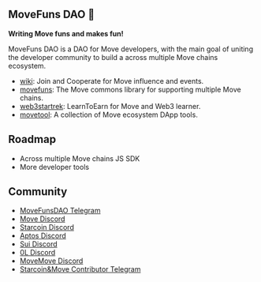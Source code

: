 ## MoveFuns DAO 👋


**Writing Move funs and makes fun!**

MoveFuns DAO is a DAO for Move developers, with the main goal of uniting the developer community to build a across multiple Move chains ecosystem.

* [wiki](https://movefuns.atlassian.net/wiki/spaces/MOVEFUNS/overview): Join and Cooperate for Move influence and events. 
* [movefuns](https://github.com/movefuns/movefuns): The Move commons library for supporting multiple Move chains.
* [web3startrek](https://github.com/movefuns/web3startrek): LearnToEarn for Move and Web3 learner.
* [movetool](https://github.com/movefuns/movetool): A collection of Move ecosystem DApp tools.

## Roadmap

* Across multiple Move chains JS SDK
* More developer tools


## Community

- [MoveFunsDAO Telegram](https://t.me/movefunsdao)
- [Move Discord](https://discord.gg/f4JSrK8T2t)
- [Starcoin Discord](https://discord.gg/starcoin)
- [Aptos Discord](https://discord.gg/aptoslabs)
- [Sui Discord](https://discord.gg/Sui)
- [0L Discord](https://discord.gg/0lnetwork)
- [MoveMove Discord](https://discord.gg/nu24PcqCGW)
- [Starcoin&Move Contributor Telegram](https://t.me/starcoin_contributor)
